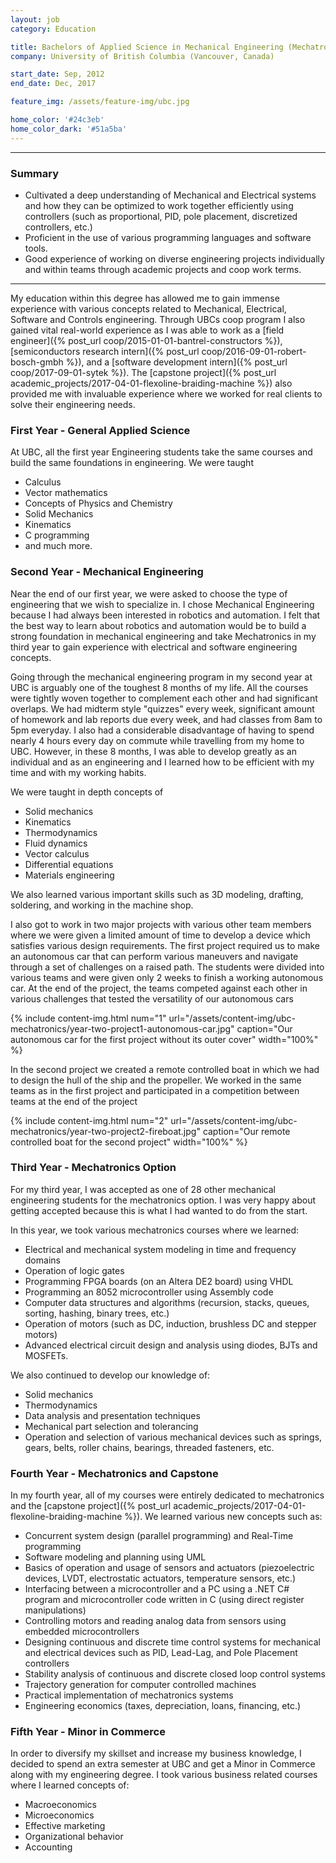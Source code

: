 ```yaml
---
layout: job
category: Education

title: Bachelors of Applied Science in Mechanical Engineering (Mechatronics Option) and Minor in Commerce
company: University of British Columbia (Vancouver, Canada)

start_date: Sep, 2012
end_date: Dec, 2017

feature_img: /assets/feature-img/ubc.jpg

home_color: '#24c3eb'
home_color_dark: '#51a5ba'
---
```


***

### Summary
* Cultivated a deep understanding of Mechanical and Electrical systems and how they can be optimized to work together efficiently using controllers (such as proportional, PID, pole placement, discretized controllers, etc.)
* Proficient in the use of various programming languages and software tools.
* Good experience of working on diverse engineering projects individually and within teams through academic projects and coop work terms.

***

My education within this degree has allowed me to gain immense experience with various concepts related to Mechanical, Electrical, Software and Controls engineering. Through UBCs coop program I also gained vital real-world experience as I was able to work as a [field engineer]({% post_url coop/2015-01-01-bantrel-constructors %}), [semiconductors research intern]({% post_url coop/2016-09-01-robert-bosch-gmbh %}), and a [software development intern]({% post_url coop/2017-09-01-sytek %}). The [capstone project]({% post_url academic_projects/2017-04-01-flexoline-braiding-machine %}) also provided me with invaluable experience where we worked for real clients to solve their engineering needs.

### First Year - General Applied Science
At UBC, all the first year Engineering students take the same courses and build the same foundations in engineering. We were taught 
* Calculus
* Vector mathematics
* Concepts of Physics and Chemistry
* Solid Mechanics
* Kinematics
* C programming
* and much more.

### Second Year - Mechanical Engineering
Near the end of our first year, we were asked to choose the type of engineering that we wish to specialize in. I chose Mechanical Engineering because I had always been interested in robotics and automation. I felt that the best way to learn about robotics and automation would be to build a strong foundation in mechanical engineering and take Mechatronics in my third year to gain experience with electrical and software engineering concepts.

Going through the mechanical engineering program in my second year at UBC is arguably one of the toughest 8 months of my life. All the courses were tightly woven together to complement each other and had significant overlaps. We had midterm style "quizzes" every week, significant amount of homework and lab reports due every week, and had classes from 8am to 5pm everyday. I also had a considerable disadvantage of having to spend nearly 4 hours every day on commute while travelling from my home to UBC. However, in these 8 months, I was able to develop greatly as an individual and as an engineering and I learned how to be efficient with my time and with my working habits. 

We were taught in depth concepts of 
* Solid mechanics
* Kinematics
* Thermodynamics
* Fluid dynamics
* Vector calculus
* Differential equations
* Materials engineering

We also learned various important skills such as 3D modeling, drafting, soldering, and working in the machine shop.

I also got to work in two major projects with various other team members where we were given a limited amount of time to develop a device which satisfies various design requirements. The first project required us to make an autonomous car that can perform various maneuvers and navigate through a set of challenges on a raised path. The students were divided into various teams and were given only 2 weeks to finish a working autonomous car. At the end of the project, the teams competed against each other in various challenges that tested the versatility of our autonomous cars

{% include content-img.html num="1" url="/assets/content-img/ubc-mechatronics/year-two-project1-autonomous-car.jpg" caption="Our autonomous car for the first project without its outer cover" width="100%" %}

In the second project we created a remote controlled boat in which we had to design the hull of the ship and the propeller. We worked in the same teams as in the first project and participated in a competition between teams at the end of the project

{% include content-img.html num="2" url="/assets/content-img/ubc-mechatronics/year-two-project2-fireboat.jpg" caption="Our remote controlled boat for the second project" width="100%" %}

### Third Year - Mechatronics Option
For my third year, I was accepted as one of 28 other mechanical engineering students for the mechatronics option. I was very happy about getting accepted because this is what I had wanted to do from the start.

In this year, we took various mechatronics courses where we learned:
* Electrical and mechanical system modeling in time and frequency domains
* Operation of logic gates
* Programming FPGA boards (on an Altera DE2 board) using VHDL
* Programming an 8052 microcontroller using Assembly code
* Computer data structures and algorithms (recursion, stacks, queues, sorting, hashing, binary trees, etc.)
* Operation of motors (such as DC, induction, brushless DC and stepper motors)
* Advanced electrical circuit design and analysis using diodes, BJTs and MOSFETs. 

We also continued to develop our knowledge of:
* Solid mechanics
* Thermodynamics
* Data analysis and presentation techniques
* Mechanical part selection and tolerancing
* Operation and selection of various mechanical devices such as springs, gears, belts, roller chains, bearings, threaded fasteners, etc.

### Fourth Year - Mechatronics and Capstone
In my fourth year, all of my courses were entirely dedicated to mechatronics and the [capstone project]({% post_url academic_projects/2017-04-01-flexoline-braiding-machine %}). We learned various new concepts such as:
* Concurrent system design (parallel programming) and Real-Time programming
* Software modeling and planning using UML
* Basics of operation and usage of sensors and actuators (piezoelectric devices, LVDT, electrostatic actuators, temperature sensors, etc.)
* Interfacing between a microcontroller and a PC using a .NET C# program and microcontroller code written in C (using direct register manipulations)
* Controlling motors and reading analog data from sensors using embedded microcontrollers
* Designing continuous and discrete time control systems for mechanical and electrical devices such as PID, Lead-Lag, and Pole Placement controllers
* Stability analysis of continuous and discrete closed loop control systems
* Trajectory generation for computer controlled machines
* Practical implementation of mechatronics systems
* Engineering economics (taxes, depreciation, loans, financing, etc.)

### Fifth Year - Minor in Commerce
In order to diversify my skillset and increase my business knowledge, I decided to spend an extra semester at UBC and get a Minor in Commerce along with my engineering degree. I took various business related courses where I learned concepts of:
* Macroeconomics
* Microeconomics
* Effective marketing
* Organizational behavior
* Accounting